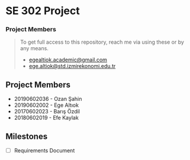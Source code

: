 # SE 302 Project
 
 ### Project Members
 > To get full access to this repository, reach me via using these or by any means.
 > + egealtiok.academic@gmail.com 
 > + ege.altiok@std.izmirekonomi.edu.tr
 
 
## Project Members
+ 20190602036 - Ozan Şahin
+ 20190602002 - Ege Altıok
+ 20170602023 - Barış Özdil
+ 20180602019 - Efe Kaylak

## Milestones
+ [ ] Requirements Document
